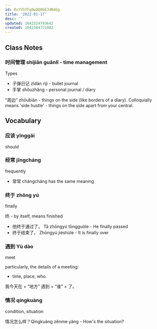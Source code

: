 ```yaml
---
id: RxYV5YFq0wQQ06EJdNdGg
title: '2022-01-17'
desc: ''
updated: 1642524793642
created: 1642384771982
---
```


## Class Notes

### 时间管理 shíjiān guǎnlǐ - time management

Types
- 子弹日记 zǐdàn rìjì - bullet journal
- 手掌 shǒuzhǎng - personal journal / diary

"周边“ zhōubiān - things on the side (like borders of a diary). Colloquially means 'side hustle' - things on the side apart from your central.

## Vocabulary

### 应该 yīnggāi

should

### 经常 jīngcháng

frequently

- 常常 chángcháng has the same meaning

### 终于 zhōng yú

finally

终 - by itself, means finished

- 他终于通过了。 Tā zhōngyú tōngguòle - He finally passed
- 终于结束了。 Zhōngyú jiéshùle - It is finally over

### 遇到 Yù dào

meet

particularly, the details of a meeting:
- time, place, who.

我今天在 + “地方” 遇到 + “谁” + 了。

### 情况 qíngkuàng

condition, situation

情况怎么样？Qíngkuàng zěnme yàng - How's the situation?

